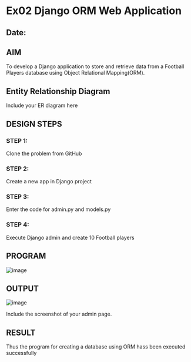 # Ex02 Django ORM Web Application
## Date: 

## AIM
To develop a Django application to store and retrieve data from a Football Players database using Object Relational Mapping(ORM).

## Entity Relationship Diagram

Include your ER diagram here

## DESIGN STEPS

### STEP 1:
Clone the problem from GitHub

### STEP 2:
Create a new app in Django project

### STEP 3:
Enter the code for admin.py and models.py

### STEP 4:
Execute Django admin and create 10 Football players

## PROGRAM
![image](https://github.com/Anjana2205/ORM/assets/144869446/90ed721a-aaf1-4ee5-b58d-97d644fb3660)



## OUTPUT
![image](https://github.com/Anjana2205/ORM/assets/144869446/865f48aa-3190-4a71-b169-14ad4483f6b0)





Include the screenshot of your admin page.


## RESULT
Thus the program for creating a database using ORM hass been executed successfully
